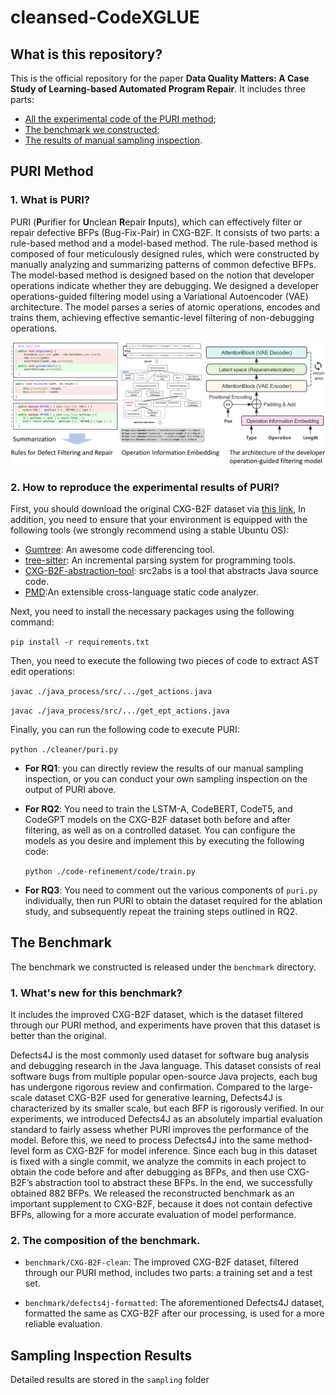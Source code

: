 # cleansed-CodeXGLUE

## What is this repository?
This is the official repository for the paper **Data Quality Matters: A Case Study of Learning-based Automated Program Repair**. It includes three parts: 
- [All the experimental code of the PURI method](#puri-method);
- [The benchmark we constructed](#the-benchmark);
- [The results of manual sampling inspection](#sampling-inspection-results).

## PURI Method

### 1. What is PURI?

PURI (**P**urifier for **U**nclean **R**epair **I**nputs), which can effectively filter or repair defective BFPs (Bug-Fix-Pair) in CXG-B2F. It consists of two parts: a rule-based method and a model-based method. The rule-based method is composed of four meticulously designed rules, which were constructed by manually analyzing and summarizing patterns of common defective BFPs. The model-based method is designed based on the notion that developer operations indicate whether they are debugging. We designed a developer operations-guided filtering model using a Variational Autoencoder (VAE) architecture. The model parses a series of atomic operations, encodes and trains them, achieving effective semantic-level filtering of non-debugging operations.

![overview](./cleaner/repo_src/repo_overview.png)

### 2. How to reproduce the experimental results of PURI?

First, you should download the original CXG-B2F dataset via [this link](https://github.com/microsoft/CodeXGLUE), In addition, you need to ensure that your environment is equipped with the following tools (we strongly recommend using a stable Ubuntu OS):

- [Gumtree](https://github.com/GumTreeDiff/gumtree?tab=readme-ov-file): An awesome code differencing tool.
- [tree-sitter](https://github.com/tree-sitter/tree-sitter): An incremental parsing system for programming tools.
- [CXG-B2F-abstraction-tool](https://github.com/micheletufano/src2abs): src2abs is a tool that abstracts Java source code.
- [PMD](https://pmd.github.io/):An extensible cross-language static code analyzer.

Next, you need to install the necessary packages using the following command:

`pip install -r requirements.txt`

Then, you need to execute the following two pieces of code to extract AST edit operations:

`javac ./java_process/src/.../get_actions.java`

`javac ./java_process/src/.../get_ept_actions.java`

Finally, you can run the following code to execute PURI:

`python ./cleaner/puri.py`

+ **For RQ1**: you can directly review the results of our manual sampling inspection, or you can conduct your own sampling inspection on the output of PURI above.

+ **For RQ2**:
You need to train the LSTM-A, CodeBERT, CodeT5, and CodeGPT models on the CXG-B2F dataset both before and after filtering, as well as on a controlled dataset. You can configure the models as you desire and implement this by executing the following code:

    `python ./code-refinement/code/train.py`

+ **For RQ3**:
You need to comment out the various components of `puri.py` individually, then run PURI to obtain the dataset required for the ablation study, and subsequently repeat the training steps outlined in RQ2.

## The Benchmark
The benchmark we constructed is released under the `benchmark` directory.

### 1. What's new for this benchmark?
It includes the improved CXG-B2F dataset, which is the dataset filtered through our PURI method, and experiments have proven that this dataset is better than the original.

Defects4J is the most commonly used dataset for software bug analysis and debugging research in the Java language. This dataset consists of real software bugs from multiple popular open-source Java projects, each bug has undergone rigorous review and confirmation. Compared to the large-scale dataset CXG-B2F used for generative learning, Defects4J is characterized by its smaller scale, but each BFP is rigorously verified. In our experiments, we introduced Defects4J as an absolutely impartial evaluation standard to fairly assess whether PURI improves the performance of the model. Before this, we need to process Defects4J into the same method-level form as CXG-B2F for model inference. Since each bug in this dataset is fixed with a single commit, we analyze the commits in each project to obtain the code before and after debugging as BFPs, and then use CXG-B2F’s abstraction tool to abstract these BFPs. In the end, we successfully obtained 882 BFPs. We released the reconstructed benchmark as an important supplement to CXG-B2F, because it does not contain defective BFPs, allowing for a more accurate evaluation of model performance.

### 2. The composition of the benchmark.
- `benchmark/CXG-B2F-clean`: The improved CXG-B2F dataset, filtered through our PURI method, includes two parts: a training set and a test set.

- `benchmark/defects4j-formatted`: The aforementioned Defects4J dataset, formatted the same as CXG-B2F after our processing, is used for a more reliable evaluation.

## Sampling Inspection Results
Detailed results are stored in the `sampling` folder
